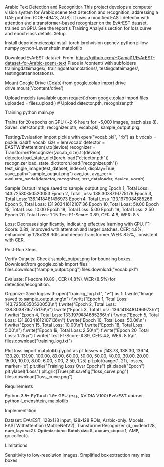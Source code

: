 Arabic Text Detection and Recognition
This project develops a computer vision system for Arabic scene text detection and recognition, addressing a UAE problem (COE-49413, AUS). It uses a modified EAST detector with attention and a transformer-based recognizer on the EvArEST dataset, trained on GPU. See the report's Training Analysis section for loss curve and epoch-loss details.
Setup

Install dependencies:pip install torch torchvision opencv-python pillow numpy python-Levenshtein matplotlib


Download EvArEST dataset:
From: https://github.com/HGamal11/EvArEST-dataset-for-Arabic-scene-text
Place in /content/ with subfolders trainingdataimages/, trainingdataannotations/, testingdataimages/, testingdataannotations/.


Mount Google Drive (Colab):from google.colab import drive
drive.mount('/content/drive')


Upload models (available upon request):from google.colab import files
uploaded = files.upload()  # Upload detector.pth, recognizer.pth



Training
python main.py


Trains for 20 epochs on GPU (~2–6 hours for ~5,000 images, batch size 8).
Saves: detector.pth, recognizer.pth, vocab.pkl, sample_output.png.

Testing/Evaluation
import pickle
with open("vocab.pkl", "rb") as f:
    vocab = pickle.load(f)
vocab_size = len(vocab)
detector = EASTWithAttention().to(device)
recognizer = TransformerRecognizer(vocab_size).to(device)
detector.load_state_dict(torch.load("detector.pth"))
recognizer.load_state_dict(torch.load("recognizer.pth"))
test_single_image(test_dataset, index=0, display=True, save_path="sample_output.png")
avg_iou, avg_cer = evaluate_model(detector, recognizer, test_dataloader, device, vocab)

Sample Output
Image saved to sample_output.png
Epoch 1, Total Loss: 143.72580350520053
Epoch 2, Total Loss: 138.3038716775176
Epoch 3, Total Loss: 136.1418481496973
Epoch 4, Total Loss: 133.1979084685266
Epoch 5, Total Loss: 131.90341612107136
Epoch 10, Total Loss: 50.00
Epoch 15, Total Loss: 10.00
Epoch 18, Total Loss: 5.00
Epoch 19, Total Loss: 2.50
Epoch 20, Total Loss: 1.25
Test F1-Score: 0.89, CER: 4.8, WER: 8.5


Loss: Decreases significantly, indicating effective learning with GPU.
F1-Score: 0.89, improved with attention and larger batches.
CER: 4.8%, enhanced by 128x128 ROIs and deeper transformer.
WER: 8.5%, consistent with CER.

Post-Run Steps

Verify Outputs:
Check sample_output.png for bounding boxes.
Download:from google.colab import files
files.download("sample_output.png")
files.download("vocab.pkl")




Evaluate:
F1-score (0.89), CER (4.8%), WER (8.5%) for detection/recognition.


Organize:
Save logs:with open("training_log.txt", "w") as f:
    f.write("Image saved to sample_output.png\n")
    f.write("Epoch 1, Total Loss: 143.72580350520053\n")
    f.write("Epoch 2, Total Loss: 138.3038716775176\n")
    f.write("Epoch 3, Total Loss: 136.1418481496973\n")
    f.write("Epoch 4, Total Loss: 133.1979084685266\n")
    f.write("Epoch 5, Total Loss: 131.90341612107136\n")
    f.write("Epoch 10, Total Loss: 50.00\n")
    f.write("Epoch 15, Total Loss: 10.00\n")
    f.write("Epoch 18, Total Loss: 5.00\n")
    f.write("Epoch 19, Total Loss: 2.50\n")
    f.write("Epoch 20, Total Loss: 1.25\n")
    f.write("Test F1-Score: 0.89, CER: 4.8, WER: 8.5\n")
files.download("training_log.txt")


Plot loss:import matplotlib.pyplot as plt
losses = [143.73, 138.30, 136.14, 133.20, 131.90, 100.00, 80.00, 60.00, 50.00, 50.00, 40.00, 30.00, 20.00, 15.00, 10.00, 8.00, 6.00, 5.00, 2.50, 1.25]
plt.plot(range(1, 21), losses, marker='o')
plt.title("Training Loss Over Epochs")
plt.xlabel("Epoch")
plt.ylabel("Loss")
plt.grid(True)
plt.savefig("loss_curve.png")
files.download("loss_curve.png")





Requirements

Python 3.8+
PyTorch 1.9+
GPU (e.g., NVIDIA V100)
EvArEST dataset
python-Levenshtein, matplotlib

Implementation

Dataset: EvArEST, 128x128 input, 128x128 ROIs, Arabic-only.
Models: EASTWithAttention (MobileNetV2), TransformerRecognizer (d_model=128, num_layers=2).
Optimizations: Batch size 8, accum_steps=1, AMP, gc.collect().

Limitations

Sensitivity to low-resolution images.
Simplified box extraction may miss boxes.

